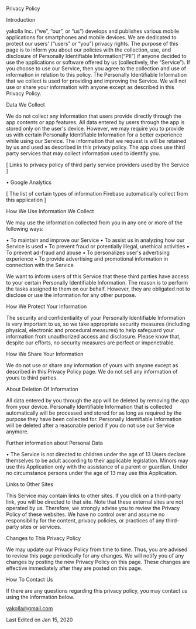 Privacy Policy

Introduction

yakolla Inc. (“we”, “our”, or “us”) develops and publishes various mobile applications for smartphones and mobile devices. We are dedicated to protect our users' (“users” or “you”) privacy rights. The purpose of this page is to inform you about our policies with the collection, use, and disclosure of Personally Identifiable Information(“PII”) if anyone decided to use the applications or software offered by us (collectively, the “Service”). If you choose to use our Service, then you agree to the collection and use of information in relation to this policy. The Personally Identifiable Information that we collect is used for providing and improving the Service. We will not use or share your information with anyone except as described in this Privacy Policy.

Data We Collect

We do not collect any information that users provide directly through the app contents or app features. All data entered by users through the app is stored only on the user's device. However, we may require you to provide us with certain Personally Identifiable Information for a better experience while using our Service. The information that we request is will be retained by us and used as described in this privacy policy. The app does use third party services that may collect information used to identify you.

[ Links to privacy policy of third party service providers used by the Service ]

• Google Analytics

[ The list of certain types of information Firebase automatically collect from this application ]

How We Use Information We Collect

We may use the information collected from you in any one or more of the following ways:

• To maintain and improve our Service • To assist us in analyzing how our Service is used • To prevent fraud or potentially illegal, unethical activities • To prevent ad-fraud and abuse • To personalizes user's advertising experience • To provide advertising and promotional information in connection with the Service

We want to inform users of this Service that these third parties have access to your certain Personally Identifiable Information. The reason is to perform the tasks assigned to them on our behalf. However, they are obligated not to disclose or use the information for any other purpose.

How We Protect Your Information

The security and confidentiality of your Personally Identifiable Information is very important to us, so we take appropriate security measures (including physical, electronic and procedural measures) to help safeguard your information from unauthorized access and disclosure. Please know that, despite our efforts, no security measures are perfect or impenetrable.

How We Share Your Information

We do not use or share any information of yours with anyone except as described in this Privacy Policy page. We do not sell any information of yours to third parties.

About Deletion Of Information

All data entered by you through the app will be deleted by removing the app from your device. Personally Identifiable Information that is collected automatically will be processed and stored for as long as required by the purpose they have been collected for. Personally Identifiable Information will be deleted after a reasonable period if you do not use our Service anymore.

Further information about Personal Data

• The Service is not directed to children under the age of 13 Users declare themselves to be adult according to their applicable legislation. Minors may use this Application only with the assistance of a parent or guardian. Under no circumstance persons under the age of 13 may use this Application.

Links to Other Sites

This Service may contain links to other sites. If you click on a third-party link, you will be directed to that site. Note that these external sites are not operated by us. Therefore, we strongly advise you to review the Privacy Policy of these websites. We have no control over and assume no responsibility for the content, privacy policies, or practices of any third-party sites or services.

Changes to This Privacy Policy

We may update our Privacy Policy from time to time. Thus, you are advised to review this page periodically for any changes. We will notify you of any changes by posting the new Privacy Policy on this page. These changes are effective immediately after they are posted on this page.

How To Contact Us

If there are any questions regarding this privacy policy, you may contact us using the information below.

yakolla@gmail.com

Last Edited on Jan 15, 2020
